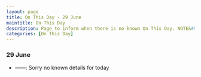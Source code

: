 ```yaml
---
layout: page
title: On This Day - 29 June
maintitle: On This Day
description: Page to inform when there is no known On This Day. NOTE&#58; There may still be comments.
categories: [On This Day]
---
```


### 29 June
* ——: Sorry no known details for today

